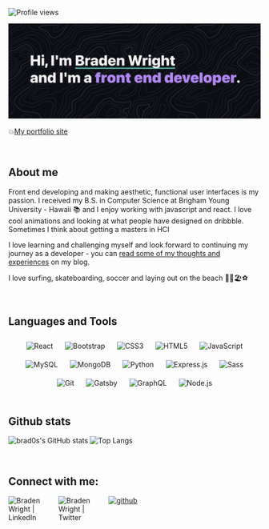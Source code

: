  ![Profile views](https://gpvc.arturio.dev/brad0s) 

<img src="https://github.com/brad0s/brad0s/blob/main/Screen%20Shot%202021-11-13%20at%201.40.29%20PM.png" alt="banner that says Braden Wright - front end developer">

💥[My portfolio site](https://bradenwright.gatsbyjs.io/)

<br/>

## About me

Front end developing and making aesthetic, functional user interfaces is my passion. I received my B.S. in Computer Science at Brigham Young University - Hawaii 📚 and I enjoy working with javascript and react. I love cool animations and looking at what people have designed on dribbble. Sometimes I think about getting a masters in HCI

I love learning and challenging myself and look forward to continuing my journey as a developer - you can [read some of my thoughts and experiences](https://brad0s.github.io/) on my blog.

I love surfing, skateboarding, soccer and laying out on the beach 🏄‍♂️🏖⚽️

<br/>

## Languages and Tools
<div align="center">  
<img style="margin: 10px" src="https://profilinator.rishav.dev/skills-assets/react-original-wordmark.svg" alt="React" height="50" />  
<img style="margin: 10px" src="https://profilinator.rishav.dev/skills-assets/bootstrap-plain.svg" alt="Bootstrap" height="50" />  
<img style="margin: 10px" src="https://profilinator.rishav.dev/skills-assets/css3-original-wordmark.svg" alt="CSS3" height="50" />  
<img style="margin: 10px" src="https://profilinator.rishav.dev/skills-assets/html5-original-wordmark.svg" alt="HTML5" height="50" />  
<img style="margin: 10px" src="https://profilinator.rishav.dev/skills-assets/javascript-original.svg" alt="JavaScript" height="50" />  
<img style="margin: 10px" src="https://profilinator.rishav.dev/skills-assets/mysql-original-wordmark.svg" alt="MySQL" height="50" />  
<img style="margin: 10px" src="https://profilinator.rishav.dev/skills-assets/mongodb-original-wordmark.svg" alt="MongoDB" height="50" />  
<img style="margin: 10px" src="https://profilinator.rishav.dev/skills-assets/python-original.svg" alt="Python" height="50" />  
<img style="margin: 10px" src="https://profilinator.rishav.dev/skills-assets/express-original-wordmark.svg" alt="Express.js" height="50" />  
<img style="margin: 10px" src="https://profilinator.rishav.dev/skills-assets/sass-original.svg" alt="Sass" height="50" />  
<img style="margin: 10px" src="https://profilinator.rishav.dev/skills-assets/git-scm-icon.svg" alt="Git" height="50" />  
<img style="margin: 10px" src="https://profilinator.rishav.dev/skills-assets/gatsby.png" alt="Gatsby" height="50" />  
<img style="margin: 10px" src="https://profilinator.rishav.dev/skills-assets/graphql.png" alt="GraphQL" height="50" />  
<img style="margin: 10px" src="https://profilinator.rishav.dev/skills-assets/nodejs-original-wordmark.svg" alt="Node.js" height="50" />  
</div>  

<br/>

## Github stats

![brad0s's GitHub stats](https://github-readme-stats.vercel.app/api?username=brad0s&theme=dark&hide=stars,issues)
![Top Langs](https://github-readme-stats.vercel.app/api/top-langs/?username=brad0s&layout=compact&theme=dark&hide=asp)

<br/>

## Connect with me:

<a href="https://www.linkedin.com/in/wright-braden/" target="_blank"><img align="left" src="https://img.shields.io/badge/LinkedIn-%231E77B5.svg?style=for-the-badge&logo=linkedin&logoColor=white" alt="Braden Wright | LinkedIn" width="100px" style="margin-bottom: 5px;"/></a>
<a href="https://twitter.com/Braden23763605" target="_blank"><img align="left" src="https://img.shields.io/badge/Twitter-1DA1F2?style=for-the-badge&logo=twitter&logoColor=white" alt="Braden Wright | Twitter" width="100px"/></a>
<a href="https://github.com/brad0s" target="_blank">
<img src="https://img.shields.io/badge/github-%2324292e.svg?&style=for-the-badge&logo=github&logoColor=white" alt=github style="margin-bottom: 5px;" />
</a>

<!---
brad0s/brad0s is a ✨ special ✨ repository because its `README.md` (this file) appears on your GitHub profile.
You can click the Preview link to take a look at your changes.
--->

